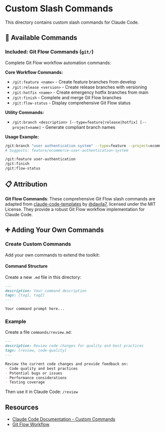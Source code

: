 # Custom Slash Commands

This directory contains custom slash commands for Claude Code.

## 🚀 Available Commands

### Included: Git Flow Commands (`git/`)

Complete Git Flow workflow automation commands:

**Core Workflow Commands:**
- `/git:feature <name>` - Create feature branches from develop
- `/git:release <version>` - Create release branches with versioning
- `/git:hotfix <name>` - Create emergency hotfix branches from main
- `/git:finish` - Complete and merge Git Flow branches
- `/git:flow-status` - Display comprehensive Git Flow status

**Utility Commands:**
- `/git:branch <description> [--type=feature|release|hotfix] [--project=name]` - Generate compliant branch names

**Usage Example:**
```bash
/git:branch "user authentication system" --type=feature --project=ecommerce
# Suggests: feature/ecommerce-user-authentication-system

/git:feature user-authentication
/git:finish
/git:flow-status
```

## 📋 Attribution

**Git Flow Commands**: These comprehensive Git Flow slash commands are adapted from [claude-code-templates](https://github.com/davila7/claude-code-templates) by [@davila7](https://github.com/davila7), licensed under the MIT License. They provide a robust Git Flow workflow implementation for Claude Code.

## ➕ Adding Your Own Commands

### Create Custom Commands
Add your own commands to extend the toolkit:

#### Command Structure
Create a new `.md` file in this directory:

```markdown
---
description: Your command description
tags: [tag1, tag2]
---

Your command prompt here...
```

### Example
Create a file `commands/review.md`:

```markdown
---
description: Review code changes for quality and best practices
tags: [review, code-quality]
---

Review the current code changes and provide feedback on:
- Code quality and best practices
- Potential bugs or issues
- Performance considerations
- Testing coverage
```

Then use it in Claude Code: `/review`

## Resources

- [Claude Code Documentation - Custom Commands](https://docs.claude.com/claude-code)
- [Git Flow Workflow](https://www.atlassian.com/git/tutorials/comparing-workflows/gitflow-workflow)
